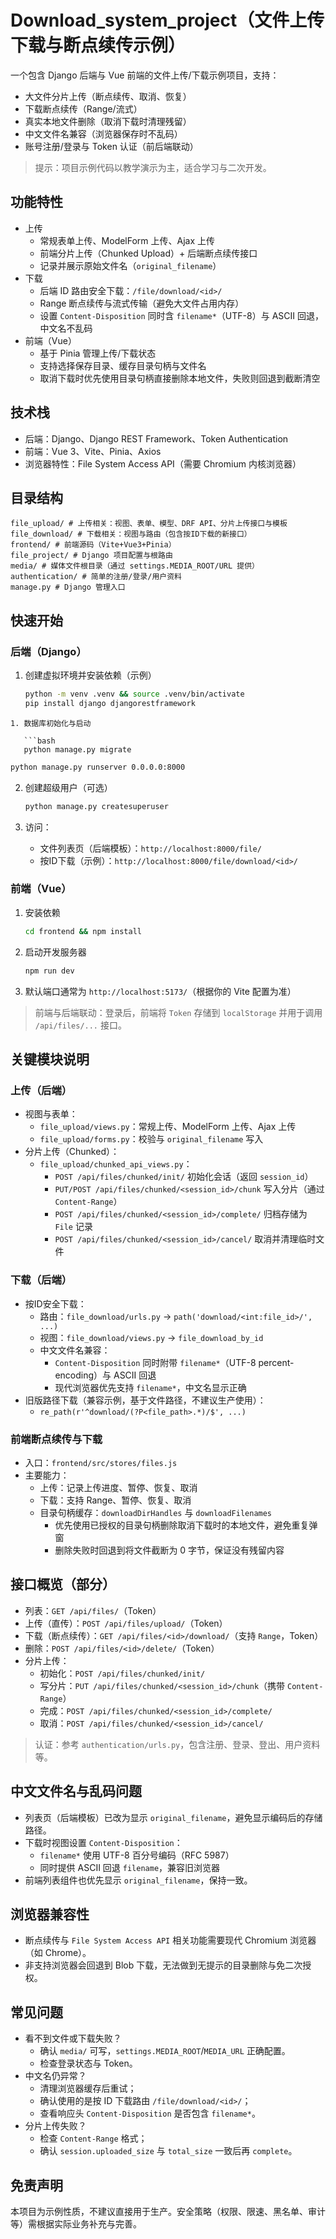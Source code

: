 # Download_system_project（文件上传下载与断点续传示例）

一个包含 Django 后端与 Vue 前端的文件上传/下载示例项目，支持：
- 大文件分片上传（断点续传、取消、恢复）
- 下载断点续传（Range/流式）
- 真实本地文件删除（取消下载时清理残留）
- 中文文件名兼容（浏览器保存时不乱码）
- 账号注册/登录与 Token 认证（前后端联动）

> 提示：项目示例代码以教学演示为主，适合学习与二次开发。

## 功能特性
- 上传
  - 常规表单上传、ModelForm 上传、Ajax 上传
  - 前端分片上传（Chunked Upload）+ 后端断点续传接口
  - 记录并展示原始文件名（`original_filename`）
- 下载
  - 后端 ID 路由安全下载：`/file/download/<id>/`
  - Range 断点续传与流式传输（避免大文件占用内存）
  - 设置 `Content-Disposition` 同时含 `filename*`（UTF-8）与 ASCII 回退，中文名不乱码
- 前端（Vue）
  - 基于 Pinia 管理上传/下载状态
  - 支持选择保存目录、缓存目录句柄与文件名
  - 取消下载时优先使用目录句柄直接删除本地文件，失败则回退到截断清空

## 技术栈
- 后端：Django、Django REST Framework、Token Authentication
- 前端：Vue 3、Vite、Pinia、Axios
- 浏览器特性：File System Access API（需要 Chromium 内核浏览器）

## 目录结构
```
file_upload/ # 上传相关：视图、表单、模型、DRF API、分片上传接口与模板
file_download/ # 下载相关：视图与路由（包含按ID下载的新接口）
frontend/ # 前端源码（Vite+Vue3+Pinia）
file_project/ # Django 项目配置与根路由
media/ # 媒体文件根目录（通过 settings.MEDIA_ROOT/URL 提供）
authentication/ # 简单的注册/登录/用户资料
manage.py # Django 管理入口
```
## 快速开始

### 后端（Django）
1. 创建虚拟环境并安装依赖（示例）
   ```bash
   python -m venv .venv && source .venv/bin/activate
   pip install django djangorestframework
```
1. 数据库初始化与启动

   ```bash
   python manage.py migrate
```

   ```bash
   python manage.py runserver 0.0.0.0:8000
   ```

2. 创建超级用户（可选）

   ```bash
   python manage.py createsuperuser
   ```

3. 访问：

   - 文件列表页（后端模板）：`http://localhost:8000/file/`
   - 按ID下载（示例）：`http://localhost:8000/file/download/<id>/`

### 前端（Vue）

1. 安装依赖

   ```bash
   cd frontend && npm install
   ```

2. 启动开发服务器

   ```bash
   npm run dev
   ```

3. 默认端口通常为 `http://localhost:5173/`（根据你的 Vite 配置为准）

> 前端与后端联动：登录后，前端将 `Token` 存储到 `localStorage` 并用于调用 `/api/files/...` 接口。

## 关键模块说明

### 上传（后端）

- 视图与表单：
  - `file_upload/views.py`：常规上传、ModelForm 上传、Ajax 上传
  - `file_upload/forms.py`：校验与 `original_filename` 写入
- 分片上传（Chunked）：
  - `file_upload/chunked_api_views.py`：
    - `POST /api/files/chunked/init/` 初始化会话（返回 `session_id`）
    - `PUT/POST /api/files/chunked/<session_id>/chunk` 写入分片（通过 `Content-Range`）
    - `POST /api/files/chunked/<session_id>/complete/` 归档存储为 `File` 记录
    - `POST /api/files/chunked/<session_id>/cancel/` 取消并清理临时文件

### 下载（后端）

- 按ID安全下载：
  - 路由：`file_download/urls.py` -> `path('download/<int:file_id>/', ...)`
  - 视图：`file_download/views.py` -> `file_download_by_id`
  - 中文文件名兼容：
    - `Content-Disposition` 同时附带 `filename*`（UTF-8 percent-encoding）与 ASCII 回退
    - 现代浏览器优先支持 `filename*`，中文名显示正确
- 旧版路径下载（兼容示例，基于文件路径，不建议生产使用）：
  - `re_path(r'^download/(?P<file_path>.*)/$', ...)`

### 前端断点续传与下载

- 入口：`frontend/src/stores/files.js`
- 主要能力：
  - 上传：记录上传进度、暂停、恢复、取消
  - 下载：支持 Range、暂停、恢复、取消
  - 目录句柄缓存：`downloadDirHandles` 与 `downloadFilenames`
    - 优先使用已授权的目录句柄删除取消下载时的本地文件，避免重复弹窗
    - 删除失败时回退到将文件截断为 0 字节，保证没有残留内容

## 接口概览（部分）

- 列表：`GET /api/files/`（Token）
- 上传（直传）：`POST /api/files/upload/`（Token）
- 下载（断点续传）：`GET /api/files/<id>/download/`（支持 `Range`，Token）
- 删除：`POST /api/files/<id>/delete/`（Token）
- 分片上传：
  - 初始化：`POST /api/files/chunked/init/`
  - 写分片：`PUT /api/files/chunked/<session_id>/chunk`（携带 `Content-Range`）
  - 完成：`POST /api/files/chunked/<session_id>/complete/`
  - 取消：`POST /api/files/chunked/<session_id>/cancel/`

> 认证：参考 `authentication/urls.py`，包含注册、登录、登出、用户资料等。

## 中文文件名与乱码问题

- 列表页（后端模板）已改为显示 `original_filename`，避免显示编码后的存储路径。
- 下载时视图设置 `Content-Disposition`：
  - `filename*` 使用 UTF-8 百分号编码（RFC 5987）
  - 同时提供 ASCII 回退 `filename`，兼容旧浏览器
- 前端列表组件也优先显示 `original_filename`，保持一致。

## 浏览器兼容性

- 断点续传与 `File System Access API` 相关功能需要现代 Chromium 浏览器（如 Chrome）。
- 非支持浏览器会回退到 Blob 下载，无法做到无提示的目录删除与免二次授权。

## 常见问题

- 看不到文件或下载失败？
  - 确认 `media/` 可写，`settings.MEDIA_ROOT`/`MEDIA_URL` 正确配置。
  - 检查登录状态与 Token。
- 中文名仍异常？
  - 清理浏览器缓存后重试；
  - 确认使用的是按 ID 下载路由 `/file/download/<id>/`；
  - 查看响应头 `Content-Disposition` 是否包含 `filename*`。
- 分片上传失败？
  - 检查 `Content-Range` 格式；
  - 确认 `session.uploaded_size` 与 `total_size` 一致后再 `complete`。

## 免责声明

本项目为示例性质，不建议直接用于生产。安全策略（权限、限速、黑名单、审计等）需根据实际业务补充与完善。
